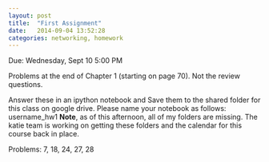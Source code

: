 ```yaml
---
layout: post
title:  "First Assignment"
date:   2014-09-04 13:52:28
categories: networking, homework
---
```


Due:  Wednesday, Sept 10 5:00 PM

Problems at the end of Chapter 1 (starting on page 70).  Not the review questions.  

Answer these in an ipython notebook and Save them to the shared folder for this class on google drive.  Please name your notebook as follows: username_hw1  **Note**, as of this afternoon, all of my folders are missing.  The katie team is working on getting these folders and the calendar for this course back in place.

Problems:  7, 18, 24, 27, 28

